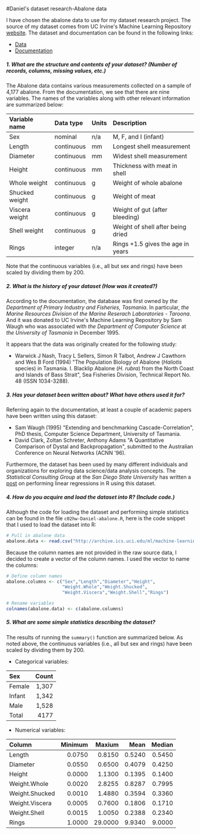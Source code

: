 #Daniel's dataset research-Abalone data


I have chosen the abalone data to use for my dataset research project. The source of my dataset comes from UC Irvine's Machine Learning Repository [website](http://archive.ics.uci.edu/ml/datasets/Abalone?pagewanted=all).
The dataset and documentation can be found in the following links:
* [Data](http://archive.ics.uci.edu/ml/machine-learning-databases/abalone/abalone.data)
* [Documentation](http://archive.ics.uci.edu/ml/machine-learning-databases/abalone/abalone.names)


##### 1. What are the structure and contents of your dataset? (Number of records, columns, missing values, etc.)

The Abalone data contains various measurements collected on a sample of 4,177 abalone. From the documentation, we see that there are nine variables. The names of the variables along with other relevant information are summarized below:

|Variable name|Data type|Units|Description|
|:------------|:--------|:----|:----------|
|Sex|nominal|n/a|M, F, and I (infant)|
|Length|continuous|mm|Longest shell measurement|
|Diameter|continuous|mm|Widest shell measurement|
|Height|continuous|mm|Thickness with meat in shell|
|Whole weight|continuous|g|Weight of whole abalone|
|Shucked weight|continuous|g|Weight of meat|
|Viscera weight|continuous|g|Weight of gut (after bleeding)|
|Shell weight|continuous|g|Weight of shell after being dried|
|Rings|integer|n/a|Rings +1.5 gives the age in years|  

Note that the continuous variables (i.e., all but sex and rings) have been scaled by dividing them by 200.

##### 2. What is the history of your dataset (How was it created?)

According to the documentation, the database was first owned by *the Department of Primary Industry and Fisheries, Tasmania*. In particular, *the Marine Resources Division* of *the Marine Reserach Laboratories - Taroona*. And it was donated to UC Irvine's Machine Learning Repository by Sam Waugh who was associated with *the Department of Computer Science* at *the University of Tasmania* in December 1995.

It appears that the data was originally created for the following study:
* Warwick J Nash, Tracy L Sellers, Simon R Talbot, Andrew J Cawthorn and Wes B Ford (1994) "The Population Biology of Abalone (_Haliotis_ species) in Tasmania. I. Blacklip Abalone (_H._ _rubra_) from the North Coast and Islands of Bass Strait", Sea Fisheries Division, Technical Report No. 48 (ISSN 1034-3288).


##### 3. Has your dataset been written about? What have others used it for?

Referring again to the documentation, at least a couple of academic papers have been written using this dataset:
* Sam Waugh (1995) "Extending and benchmarking Cascade-Correlation", PhD thesis, Computer Science Department, University of Tasmania.
* David Clark, Zoltan Schreter, Anthony Adams "A Quantitative Comparison of Dystal and Backpropagation", submitted to the Australian Conference on Neural Networks (ACNN '96).

Furthermore, the dataset has been used by many different individuals and organizations for exploring data science/data analysis concepts. The *Statistical Consulting Group* at the *San Diego State University* has written a [post](http://scg.sdsu.edu/linear-regression-in-r-abalone-dataset/) on performing linear regressions in R using this dataset.


##### 4. How do you acquire and load the dataset into R? (Include code.)

Although the code for loading the dataset and performing simple statistics can be found in the file `c02hw-Daniel-abalone.R`, here is the code snippet that I used to load the dataset into R:

```R
# Pull in abalone data
abalone.data <- read.csv("http://archive.ics.uci.edu/ml/machine-learning-databases/abalone/abalone.data", header=F)
```

Because the column names are not provided in the raw source data, I decided to create a vector of the column names. I used the vector to name the columns:

```R
# Define column names
abalone.columns <- c("Sex","Length","Diameter","Height",
                     "Weight.Whole","Weight.Shucked",
                     "Weight.Viscera","Weight.Shell","Rings")

# Rename variables
colnames(abalone.data) <- c(abalone.columns)
```


##### 5. What are some simple statistics describing the dataset?

The results of running the `summary()` function are summarized below. As noted above, the continuous variables (i.e., all but sex and rings) have been scaled by dividing them by 200.

* Categorical variables:

|Sex|Count|
|:---|---:|
|Female|1,307|
|Infant|1,342|
|Male|1,528|
|Total|4177|

* Numerical variables:

|Column|Minimum|Maxium|Mean|Median|
|:-----|------:|-----:|---:|-----:|
|Length|0.0750|0.8150|0.5240|0.5450|
|Diameter|0.0550|0.6500|0.4079|0.4250|
|Height|0.0000|1.1300|0.1395|0.1400|
|Weight.Whole|0.0020|2.8255|0.8287|0.7995|
|Weight.Shucked|0.0010|1.4880|0.3594|0.3360|
|Weight.Viscera|0.0005|0.7600|0.1806|0.1710|
|Weight.Shell|0.0015|1.0050|0.2388|0.2340|
|Rings|1.0000|29.0000|9.9340|9.0000|


